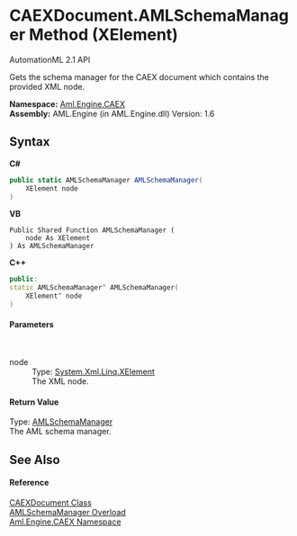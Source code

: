 # CAEXDocument.AMLSchemaManager Method (XElement)
AutomationML 2.1 API 

Gets the schema manager for the CAEX document which contains the provided XML node.

**Namespace:**&nbsp;<a href="N_Aml_Engine_CAEX">Aml.Engine.CAEX</a><br />**Assembly:**&nbsp;AML.Engine (in AML.Engine.dll) Version: 1.6

## Syntax

**C#**<br />
``` C#
public static AMLSchemaManager AMLSchemaManager(
	XElement node
)
```

**VB**<br />
``` VB
Public Shared Function AMLSchemaManager ( 
	node As XElement
) As AMLSchemaManager
```

**C++**<br />
``` C++
public:
static AMLSchemaManager^ AMLSchemaManager(
	XElement^ node
)
```


#### Parameters
&nbsp;<dl><dt>node</dt><dd>Type: <a href="https://docs.microsoft.com/dotnet/api/system.xml.linq.xelement" target="_parent" rel="noopener noreferrer">System.Xml.Linq.XElement</a><br />The XML node.</dd></dl>

#### Return Value
Type: <a href="T_Aml_Engine_Schema_AMLSchemaManager">AMLSchemaManager</a><br />The AML schema manager.

## See Also


#### Reference
<a href="T_Aml_Engine_CAEX_CAEXDocument">CAEXDocument Class</a><br /><a href="Overload_Aml_Engine_CAEX_CAEXDocument_AMLSchemaManager">AMLSchemaManager Overload</a><br /><a href="N_Aml_Engine_CAEX">Aml.Engine.CAEX Namespace</a><br />
